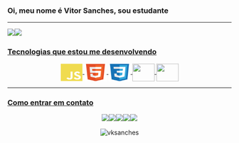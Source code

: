 <h3>Oi, meu nome é Vitor Sanches, sou estudante</h3>
<hr>
 <div style="display: inline_block" >
  <a href="https://github.com/vksanches"><img height="150em"src="https://github-readme-stats.vercel.app/api?username=vksanches&show_icons=true&theme=dark&include_all_commits=true&count_private=true"/><img height="150em"src="https://github-readme-stats.vercel.app/api/top-langs/?username=vksanches&layout=compact&langs_count=7&theme=dark"/>
</div>
 <h3>Tecnologias que estou me desenvolvendo</h3>
  <div style="display: inline_block" align="center">
  <img align="center" alt="" height="40" width="50" src="https://raw.githubusercontent.com/devicons/devicon/master/icons/javascript/javascript-plain.svg">
  <img align="center" alt="" height="40" width="50" src="https://raw.githubusercontent.com/devicons/devicon/master/icons/html5/html5-original.svg">
  <img align="center" alt="" height="40" width="50" src="https://raw.githubusercontent.com/devicons/devicon/master/icons/css3/css3-original.svg">
  <img align="center" alt="" height="40" width="50" src="https://cdn.jsdelivr.net/gh/devicons/devicon/icons/vuejs/vuejs-original.svg" />
  <img align="center" alt="" height="40" width="50" src="https://cdn.jsdelivr.net/gh/devicons/devicon/icons/vscode/vscode-original.svg" />
</div>
  <hr>
 <h3>Como entrar em contato</h3>
<div style="display: inline_block" align="center">
  <a href="https://www.instagram.com/vitsanches_/" target="_blank"><img src="https://img.shields.io/badge/-Instagram-%23E4405F?style=for-the-badge&logo=instagram&logoColor=white" target="_blank"></a><a target="_blank" href="https://api.whatsapp.com/send?phone=5511975375608"><img src="https://img.shields.io/badge/WhatsApp-25D366?style=for-the-badge&logo=whatsapp&logoColor=white" /></a><a href="https://discord.gg/vitsanches#8521" target="_blank"><img src="https://img.shields.io/badge/Discord-7289DA?style=for-the-badge&logo=discord&logoColor=white" target="_blank"></a><a href = "mailto:vitsanches@live.com"><img src="https://img.shields.io/badge/-Gmail-%23333?style=for-the-badge&logo=gmail&logoColor=white" target="_blank"></a><a href="https://www.linkedin.com/in/vitor-sanches-018a57173/" target="_blank"><img src="https://img.shields.io/badge/-LinkedIn-%230077B5?style=for-the-badge&logo=linkedin&logoColor=white" target="_blank"></a></div>
 <p align="center" > <img src="https://komarev.com/ghpvc/?username=vksanches&label=Profile%20views&color=0e75b6&style=flat" alt="vksanches" /></p>

